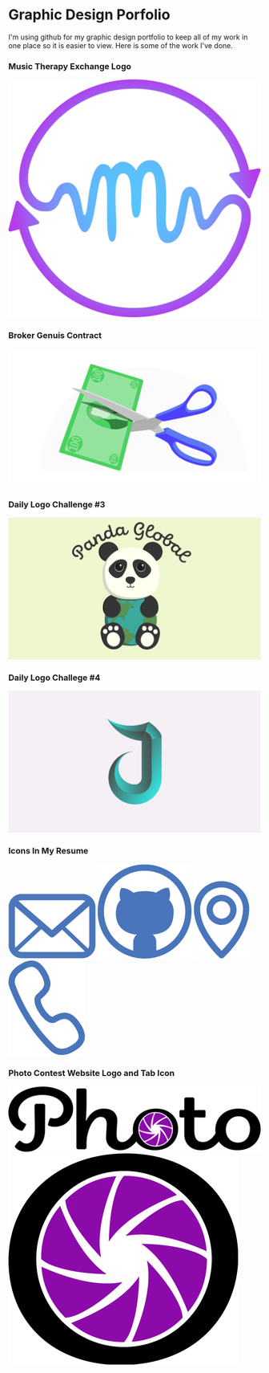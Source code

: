 # Graphic Design Porfolio
I'm using github for my graphic design portfolio to keep all of my work in one place so it is easier to view. Here is some of the work I've done.

### Music Therapy Exchange Logo
![](https://github.com/JasonHassold/Graphic-Design-Porfolio/blob/master/Music%20Therapy%20Exchange%20Logo/MTE%20Logo.png)

### Broker Genuis Contract
![](https://github.com/JasonHassold/Graphic-Design-Porfolio/blob/master/Broker%20Genius%20Contracted%20Design/scissors-cutting-dollar.png)

### Daily Logo Challenge #3
![](https://github.com/JasonHassold/Graphic-Design-Porfolio/blob/master/Daily%20Logo%20Challenge/Daily%20Logo%20Challenge%20%233%20(Panda).png)

### Daily Logo Challege #4
![](https://github.com/JasonHassold/Graphic-Design-Porfolio/blob/master/Daily%20Logo%20Challenge/Daily%20Logo%20Challenge%20%234%20(Letter)-01.png)

### Icons In My Resume
![](https://github.com/JasonHassold/Graphic-Design-Porfolio/blob/master/Icons%20on%20Resume/Email%20Icon.png)
![](https://github.com/JasonHassold/Graphic-Design-Porfolio/blob/master/Icons%20on%20Resume/GitHub%20Icon.png)
![](https://github.com/JasonHassold/Graphic-Design-Porfolio/blob/master/Icons%20on%20Resume/Location%20Icon.png)
![](https://github.com/JasonHassold/Graphic-Design-Porfolio/blob/master/Icons%20on%20Resume/Phone%20Icon.png)

### Photo Contest Website Logo and Tab Icon
![](https://github.com/JasonHassold/Graphic-Design-Porfolio/blob/master/Photo%20Contest%20Website%20Logo/logo.png)
![](https://github.com/JasonHassold/Graphic-Design-Porfolio/blob/master/Photo%20Contest%20Website%20Logo/icon-trans.png)
